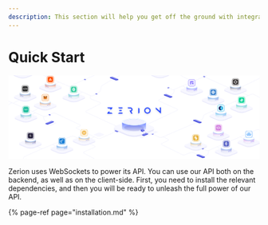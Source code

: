 ```yaml
---
description: This section will help you get off the ground with integrating Zerion's API
---
```


# Quick Start

![](../../.gitbook/assets/new-cover_full%20%281%29.png)

Zerion uses WebSockets to power its API. You can use our API both on the backend, as well as on the client-side. First, you need to install the relevant dependencies, and then you will be ready to unleash the full power of our API. 

{% page-ref page="installation.md" %}



